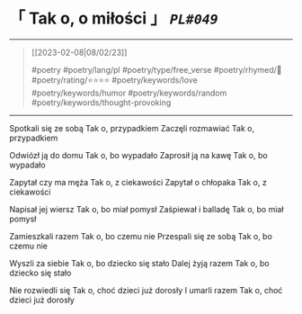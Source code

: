 # &#12300; Tak o, o miłości &#12301; *`PL#049`*

---

> [[2023-02-08|08/02/23]]
> 
> #poetry 
> #poetry/lang/pl 
> #poetry/type/free_verse 
> #poetry/rhymed/🔴 
> #poetry/rating/⭐⭐⭐⭐ 
> #poetry/keywords/love #poetry/keywords/humor #poetry/keywords/random #poetry/keywords/thought-provoking 

---

Spotkali się ze sobą
Tak o, przypadkiem
Zaczęli rozmawiać
Tak o, przypadkiem

Odwiózł ją do domu
Tak o, bo wypadało
Zaprosił ją na kawę
Tak o, bo wypadało

Zapytał czy ma męża
Tak o, z ciekawości
Zapytał o chłopaka
Tak o, z ciekawości

Napisał jej wiersz
Tak o, bo miał pomysł
Zaśpiewał i balladę
Tak o, bo miał pomysł 

Zamieszkali razem
Tak o, bo czemu nie
Przespali się ze sobą
Tak o, bo czemu nie

Wyszli za siebie
Tak o, bo dziecko się stało
Dalej żyją razem
Tak o, bo dziecko się stało

Nie rozwiedli się
Tak o, choć dzieci już dorosły
I umarli razem
Tak o, choć dzieci już dorosły